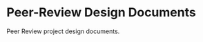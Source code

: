 Peer-Review Design Documents
=================================

Peer Review project design documents.

